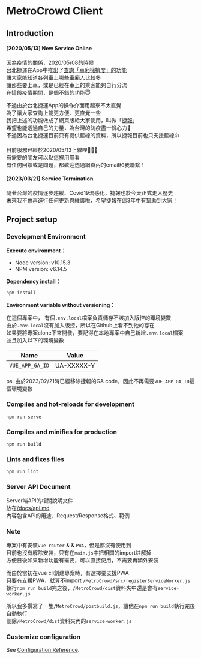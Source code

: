 # MetroCrowd Client

## Introduction

#### [2020/05/13] New Service Online

因為疫情的關係，2020/05/08的時候  
台北捷運在App中推出了[查詢「車廂擁擠度」的功能](https://www.bnext.com.tw/article/57610/mrt-app)   
讓大家能知道各列車上哪些車廂人比較多  
讓那些要上車，或是已經在車上的乘客能夠自行分流  
在這段疫情期間，是個不錯的功能😇  

不過由於台北捷運App的操作介面用起來不太直覺  
為了讓大家查詢上能更方便、更直覺一些  
我把上述的功能做成了網頁版給大家使用，叫做「[捷報](https://metrocrowd.netlify.app/)」  
希望也能透過自己的力量，為台灣的防疫盡一份心力💪  
不過因為台北捷運目前只有提供藍線的資料，所以捷報目前也只支援藍線👍

目前服務已經於2020/05/13上線哩🎉🎉🎉  
有需要的朋友可以點[這裡](https://metrocrowd.netlify.app/)用用看  
有任何回饋或是問題，都歡迎透過網頁內的email和我聯繫！  

#### [2023/03/21] Service Termination 

隨著台灣的疫情逐步趨緩、Covid19流感化，捷報也於今天正式走入歷史  
未來我不會再進行任何更新與維護啦，希望捷報在這3年中有幫助到大家！

## Project setup

### Development Environment
**Execute environment：**
- Node version: v10.15.3
- NPM version: v6.14.5

**Dependency install：**
```bash
npm install
```

**Environment variable without versioning：**  

在這個專案中， 有個`.env.local`檔案負責儲存不該加入版控的環境變數  
由於`.env.local`沒有加入版控，所以在Github上看不到他的存在  
如果要將專案clone下來開發，要記得在本地專案中自己新增`.env.local`檔案  
並且加入以下的環境變數  

| Name        | Value           |
| ------------- |:-------------:|
| `VUE_APP_GA_ID` | UA-XXXXX-Y | 

ps. 由於2023/02/21時已經移除捷報的GA code，因此不再需要`VUE_APP_GA_ID`這個環境變數

### Compiles and hot-reloads for development
```
npm run serve
```

### Compiles and minifies for production
```
npm run build
```

### Lints and fixes files
```
npm run lint
```
### Server API Document

Server端API的相關說明文件  
放在[/docs/api.md](/docs/api.md)  
內容包含API的用途、Request/Response格式、範例

### Note

專案中有安裝`vue-router` & & `PWA`，但是都沒有使用到  
目前也沒有解除安裝，只有在`main.js`中把相關的import註解掉  
方便日後如果新增功能有需要，可以直接使用，不需要再額外安裝

而由於當初在vue cli創建專案時，有選擇要支援PWA  
只要有支援PWA，就算不import `/MetroCrowd/src/registerServiceWorker.js`  
執行`npm run build`完之後，`/MetroCrowd/dist`資料夾中還是會有`service-worker.js` 

所以我多撰寫了一隻`/MetroCrowd/postbuild.js`，讓他在`npm run build`執行完後自動執行    
刪除`/MetroCrowd/dist`資料夾內的`service-worker.js`  


### Customize configuration
See [Configuration Reference](https://cli.vuejs.org/config/).
